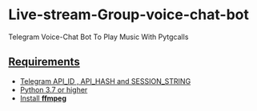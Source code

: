 # Live-stream-Group-voice-chat-bot
Telegram Voice-Chat Bot To Play Music With Pytgcalls

<p align="center">
    <a href="https://github.com/MarshalX/tgcalls">
</p>

## Requirements

- Telegram API_ID , API_HASH and SESSION_STRING
- Python 3.7 or higher 
- Install **ffmpeg**
